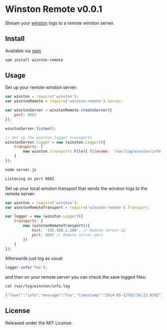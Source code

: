 # Winston Remote v0.0.1

Stream your [winston](https://github.com/flatiron/winston) logs to a remote winston server.

## Install

Available via [npm](https://www.npmjs.org/)

```bash
npm install winston-remote
```

## Usage

Set up your remote winston server:

```javascript
var winston = require('winston');
var winstonRemote = require('winston-remote').Server;

var winstonServer = winstonRemote.createServer({
    port: 9003
});

winstonServer.listen();

// Set up the winston logger transports
winstonServer.logger = new (winston.Logger)({
    transports: [
        new winston.transports.File({ filename: '/var/log/winston/info.log' })
    ]
});
```

```bash
node server.js

Listening on port 9003
```

Set up your local winston transport that sends the winston logs to the remote server:

```javascript
var winston = require('winston');
var winstonRemoteTransport = require('winston-remote').Transport;

var logger = new (winston.Logger)({
    transports: [
        new (winstonRemoteTransport)({
            host: '192.168.1.100', // Remote server ip
            port: 9003 // Remote server port
        })
    ]
});
```

Afterwards just log as usual:

```javascript
logger.info('foo');
```

and then on your remote server you can check the save logged files:

```bash
cat /var/log/winston/info.log

{"level":"info","message":"foo","timestamp":"2014-05-12T02:56:23.039Z"}
```

## License

Released under the MIT License.
